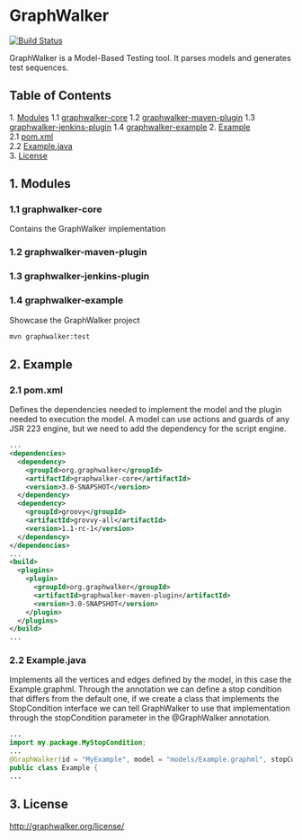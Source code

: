 # GraphWalker

[![Build Status](https://travis-ci.org/nilols/GraphWalker.png)](https://travis-ci.org/nilols/GraphWalker)

GraphWalker is a Model-Based Testing tool. It parses models and generates test sequences.

## Table of Contents
1\. [Modules](#modules)
1\.1 [graphwalker-core](#graphwalker-core)
1\.2 [graphwalker-maven-plugin](#graphwalker-maven-plugin)
1\.3 [graphwalker-jenkins-plugin](#graphwalker-jenkins-plugin)
1\.4 [graphwalker-example](#graphwalker-example)
2\. [Example](#example)  
2\.1  [pom.xml](#example-pom-xml)  
2\.2  [Example.java](#example-example-java)  
3\. [License](#license)  

<a name="modules"></a>
## 1\. Modules
<a name="graphwalker-core"></a>
### 1\.1 graphwalker-core
Contains the GraphWalker implementation 

<a name="graphwalker-maven-plugin"></a>
### 1\.2 graphwalker-maven-plugin

<a name="graphwalker-jenkins-plugin"></a>
### 1\.3 graphwalker-jenkins-plugin

<a name="graphwalker-example"></a>
### 1\.4 graphwalker-example
Showcase the GraphWalker project

```sh
mvn graphwalker:test
```

<a name="example"></a>
## 2\. Example

<a name="example-pom-xml"></a>
### 2\.1 pom.xml
Defines the dependencies needed to implement the model and the plugin needed to execution the model. A model can use actions and guards of any JSR 223 engine, but we need to add the dependency for the script engine.

```xml
...
<dependencies>
  <dependency>
    <groupId>org.graphwalker</groupId>
    <artifactId>graphwalker-core</artifactId>
    <version>3.0-SNAPSHOT</version>
  </dependency>
  <dependency>
    <groupId>groovy</groupId>
    <artifactId>grovvy-all</artifactId>
    <version>1.1-rc-1</version>
  </dependency>
</dependencies>
...
<build>
  <plugins>
    <plugin>
      <groupId>org.graphwalker</groupId>
      <artifactId>graphwalker-maven-plugin</artifactId>
      <version>3.0-SNAPSHOT</version>
    </plugin>
  </plugins>
</build>
...
```  

<a name="example-example-java"></a>
### 2\.2 Example.java 
Implements all the vertices and edges defined by the model, in this case the Example.graphml. Through the annotation we can define a stop condition that differs from the default one, if we create a class that implements the StopCondition interface we can tell GraphWalker to use that implementation through the stopCondition parameter in the @GraphWalker annotation.  

```java
...
import my.package.MyStopCondition;
...
@GraphWalker(id = "MyExample", model = "models/Example.graphml", stopCondition = MyStopCondition.class)
public class Example {
...
```  

<a name="license"></a>
## 3\. License

http://graphwalker.org/license/



